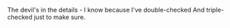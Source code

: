 The devil's in the details -
I know because I've double-checked
And triple-checked just to make sure.